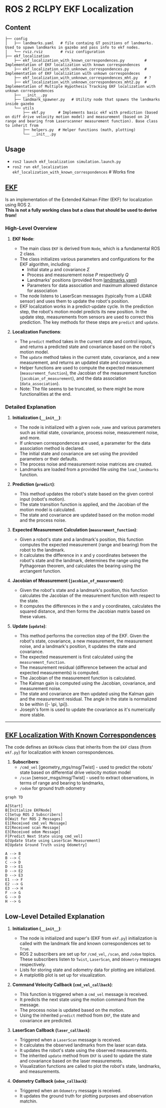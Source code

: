 # ROS 2 RCLPY EKF Localization 

## Content

```shell
├── config
│   ├── landmarks.yaml   # file containg GT positions of landmarks. Used to spawn landmarks in gazebo and pass info to ekf nodes.
│   └── rviz.rviz        # rviz configuration
├── ekf_localization 
    ├── ekf_localization_with_known_correspondences.py         # Implementation of EKF localization with known correspondences 
    ├── ekf_localization_with_unknown_correspondences.py       # Implementation of EKF localization with unkown correspondeces
    ├── ekf_localization_with_unknown_correspondences_mht.py   # ?
    ├── ekf_localization_with_unknown_correspondences_mht2.py  # Implementation of Multiple Hypothesis Tracking EKF localization with unkown correspondences
    ├── __init__.py
    ├── landmark_spawner.py   # Utility node that spawns the landmarks inside gazebo
    └── utils
        ├── ekf.py      # Implements basic ekf with prediction (based on diff drive velocity motion model) and measurement (based on 2d range and bearing from Laserscanner measurement function). Base class to inherit from
        ├── helpers.py  # Helper functions (math, plotting)
        └── __init__.py
```

## Usage

- `ros2 launch ekf_localization simulation.launch.py`
- `ros2 run ekf_localization ekf_localization_with_known_correspondences` # Works fine

## [EKF](./ekf_localization/utils/ekf.py)


Is an implementation of the Extended Kalman Filter (EKF) for localization using ROS 2.   
__This is not a fully working class but a class that should be used to derive from!__

### High-Level Overview

1. **EKF Node**: 
    - The main class `EKF` is derived from `Node`, which is a fundamental ROS 2 class.
    - The class initializes various parameters and configurations for the EKF algorithm, including:
        - Initial state $\mu$ and covariance $\Sigma$
        - Process and measurement noise $P$ respectively $Q$
        - Landmarks' positions (provided from [landmarks.yaml](./config/landmarks.yaml))
        - Parameters for data association and maximum allowed distance for association
    - The node listens to LaserScan messages (typically from a LIDAR sensor) and uses them to update the robot's position.
    - EKF localization works in a predict-update cycle. In the prediction step, the robot's motion model predicts its new position. In the update step, measurements from sensors are used to correct this prediction. The key methods for these steps are `predict` and `update`.

2. **Localization Functions**: 
    - The `predict` method takes in the current state and control inputs, and returns a predicted state and covariance based on the robot's motion model.
    - The `update` method takes in the current state, covariance, and a new measurement, and returns an updated state and covariance.
    - Helper functions are used to compute the expected measurement (`measurement_function`), the Jacobian of the measurement function (`jacobian_of_measurement`), and the data association (`data_association`).
    - Note: The file seems to be truncated, so there might be more functionalities at the end.


### Detailed Explanation

1. **Initialization (`__init__`)**:
    - The node is initialized with a given `node_name` and various parameters such as initial state, covariance, process noise, measurement noise, and more.
    - If unknown correspondences are used, a parameter for the data association method is declared. 
    - The initial state and covariance are set using the provided parameters or their defaults. 
    - The process noise and measurement noise matrices are created.
    - Landmarks are loaded from a provided file using the `load_landmarks` function.

2. **Prediction (`predict`)**:
    - This method updates the robot's state based on the given control input (robot's motion). 
    - The state transition function is applied, and the Jacobian of the motion model is calculated.
    - The state and covariance are updated based on the motion model and the process noise.

3. **Expected Measurement Calculation (`measurement_function`)**:
    - Given a robot's state and a landmark's position, this function computes the expected measurement (range and bearing) from the robot to the landmark.
    - It calculates the difference in x and y coordinates between the robot's state and the landmark, determines the range using the Pythagorean theorem, and calculates the bearing using the arctangent function.

4. **Jacobian of Measurement (`jacobian_of_measurement`)**:
    - Given the robot's state and a landmark's position, this function calculates the Jacobian of the measurement function with respect to the state.
    - It computes the differences in the x and y coordinates, calculates the squared distance, and then forms the Jacobian matrix based on these values.

5. **Update (`update`)**:
    - This method performs the correction step of the EKF. Given the robot's state, covariance, a new measurement, the measurement noise, and a landmark's position, it updates the state and covariance.
    - The expected measurement is first calculated using the `measurement_function`.
    - The measurement residual (difference between the actual and expected measurements) is computed.
    - The Jacobian of the measurement function is calculated.
    - The Kalman gain is computed using the Jacobian, covariance, and measurement noise.
    - The state and covariance are then updated using the Kalman gain and the measurement residual. The angle in the state is normalized to be within \([- \pi, \pi]\).
    - Joseph's form is used to update the covariance as it's numerically more stable.

---



## [EKF Localization With Known Correspondences](./ekf_localization/ekf_localization_with_known_correspondences.py)

The code defines an `EKFNode` class that inherits from the `EKF` class (from `ekf.py`) for localization with known correspondences.


1. **Subscribers**: 
    - `/cmd_vel` [geometry_mgs/msg/Twist] - used to predict the robots' state based on differential drive velocity motion model
    - `/scan` [sensor_msgs/msg/Twist] - used to extract observations, in terms of range and bearing to landmarks, 
    - `/odom` for ground truth odometry

```mermaid
graph TD

A[Start]
B[Initialize EKFNode]
C[Setup ROS 2 Subscribers]
D[Wait for ROS 2 Messages]
E1[Received cmd_vel Message]
E2[Received scan Message]
E3[Received odom Message]
F[Predict Next State using cmd_vel]
G[Update State using LaserScan Measurement]
H[Update Ground Truth using Odometry]

A --> B
B --> C
C --> D
D --> E1
D --> E2
D --> E3
E1 --> F
E2 --> G
E3 --> H
F --> G
G --> D
H --> G
```

## Low-Level Detailed Explanation

1. **Initialization (`__init__`)**:
    - The node is initialized and super's (EKF from `ekf.py`) initialization is called with the landmark file and known correspondences set to `True`.
    - ROS 2 subscribers are set up for `/cmd_vel`, `/scan`, and `/odom` topics. These subscribers listen to `Twist`, `LaserScan`, and `Odometry` messages respectively.
    - Lists for storing state and odometry data for plotting are initialized. 
    - A matplotlib plot is set up for visualization.

2. **Command Velocity Callback (`cmd_vel_callback`)**:
    - This function is triggered when a `cmd_vel` message is received.
    - It predicts the next state using the motion command from the message.
    - The process noise is updated based on the motion.
    - Using the inherited `predict` method from `EKF`, the state and covariance are predicted.

3. **LaserScan Callback (`laser_callback`)**:
    - Triggered when a `LaserScan` message is received.
    - It calculates the observed landmarks from the laser scan data.
    - It updates the robot's state using the observed measurements.
    - The inherited `update` method from `EKF` is used to update the state and covariance based on the laser measurements.
    - Visualization functions are called to plot the robot's state, landmarks, and measurements.

4. **Odometry Callback (`odom_callback`)**:
    - Triggered when an `Odometry` message is received.
    - It updates the ground truth for plotting purposes and observation matchin.

